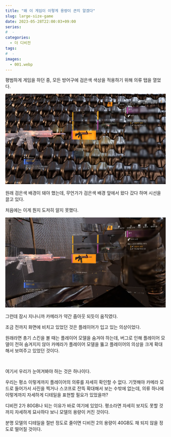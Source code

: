```yaml
---
title: "왜 이 게임이 이렇게 용량이 큰지 알겠다"
slug: large-size-game
date: 2023-05-28T22:00:03+09:00
series:
#  - 
categories:
  - 더 디비전
tags:
#  - 
images:
  - 001.webp
---
```


평범하게 게임을 하던 중, 모든 방어구에 검은색 색상을 적용하기 위해 의류 탭을 열었다.

![](001.webp)

원래 검은색 배경이 돼야 했는데, 무언가가 검은색 배경 앞에서 왔다 갔다 하며 시선을 끌고 있다.

처음에는 이게 뭔지 도저히 알지 못했다.

![](002.webp)

그런데 잠시 지나니까 카메라가 약간 줌아웃 되듯이 움직였다.

조금 전까지 화면에 비치고 있었던 것은 플레이어가 입고 있는 의상이었다.

원래라면 총기 스킨을 볼 때는 플레이어 모델을 숨겨야 하는데, 버그로 인해 플레이어 모델이 전혀 숨겨지지 않아 카메라가 플레이어 모델을 뚫고 플레이어의 의상을 크게 확대해서 보여주고 있었던 것이다.

&nbsp;

여기서 우리가 눈여겨봐야 하는 것은 하나이다.

우리는 평소 이렇게까지 플레이어의 의류를 자세히 확인할 수 없다. 기껏해야 카메라 모드로 들어가서 사진을 찍거나 스코프로 잔뜩 확대해서 보는 수밖에 없는데, 의류 하나에 이렇게까지 자세하게 디테일을 표현할 필요가 있었을까?

디비전 2가 80GB나 되는 이유가 바로 여기에 있었다. 평소라면 자세히 보지도 못할 것까지 자세하게 묘사하다 보니 모델의 용량이 커진 것이다.

분명 모델의 디테일을 절반 정도로 줄이면 디비전 2의 용량이 40GB도 채 되지 않을 정도로 떨어질 것이다.
